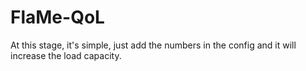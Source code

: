 # FlaMe-QoL

At this stage, it's simple, just add the numbers in the config and it will increase the load capacity.